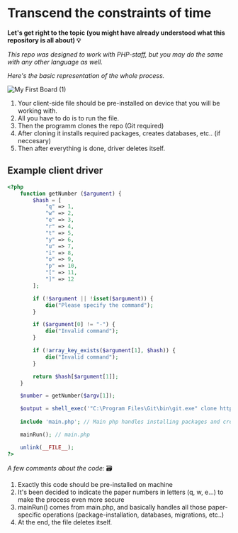 # Transcend the constraints of time  

**Let's get right to the topic (you might have already understood what this repository is all about) 💡**

_This repo was designed to work with PHP-staff, but you may do the same with any other language as well._

_Here's the basic representation of the whole process._

![My First Board (1)](https://github.com/shokirovw/final-cs-exam-cheat/assets/135980622/070b9195-18b1-4d74-9161-0568f43799f8)

1. Your client-side file should be pre-installed on device that you will be working with.
2. All you have to do is to run the file.
3. Then the programm clones the repo (Git required)
4. After cloning it installs required packages, creates databases, etc.. (if neccesary)
5. Then after everything is done, driver deletes itself.

## Example client driver
```php
<?php 
    function getNumber ($argument) {
        $hash = [
            "q" => 1,
            "w" => 2,
            "e" => 3,
            "r" => 4,
            "t" => 5,
            "y" => 6,
            "u" => 7,
            "i" => 8,
            "o" => 9,
            "p" => 10,
            "[" => 11,
            "]" => 12
        ];

        if (!$argument || !isset($argument)) {
            die("Please specify the command");
        }

        if ($argument[0] != "-") {
            die("Invalid command");
        } 

        if (!array_key_exists($argument[1], $hash)) {
            die("Invalid command");
        }

        return $hash[$argument[1]];
    }

    $number = getNumber($argv[1]);

    $output = shell_exec('"C:\Program Files\Git\bin\git.exe" clone https://github.com/your_git_prfile/git_repo_name.git --branch '.$number.'v .');
    
    include 'main.php'; // Main php handles installing packages and creting databases

    mainRun(); // main.php

    unlink(__FILE__);
?>
```

_A few comments about the code:_ :card_file_box:
1. Exactly this code should be pre-installed on machine
2. It's been decided to indicate the paper numbers in letters (q, w, e...) to make the process even more secure
3. mainRun() comes from main.php, and basically handles all those paper-specific operations (package-installation, databases, migrations, etc..)
4. At the end, the file deletes itself.
